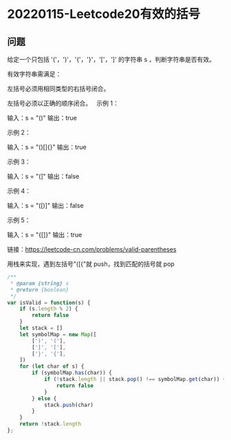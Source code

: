 # 20220115-Leetcode20有效的括号

## 问题

给定一个只包括 '('，')'，'{'，'}'，'['，']' 的字符串 s ，判断字符串是否有效。

有效字符串需满足：

左括号必须用相同类型的右括号闭合。

左括号必须以正确的顺序闭合。
 
示例 1：

输入：s = "()"
输出：true

示例 2：

输入：s = "()[]{}"
输出：true

示例 3：

输入：s = "(]"
输出：false

示例 4：

输入：s = "([)]"
输出：false

示例 5：

输入：s = "{[]}"
输出：true

链接：https://leetcode-cn.com/problems/valid-parentheses

用栈来实现，遇到左括号"([{"就 push，找到匹配的括号就 pop

```JavaScript
/**
 * @param {string} s
 * @return {boolean}
 */
var isValid = function(s) {
    if (s.length % 2) {
        return false
    }
    let stack = []
    let symbolMap = new Map([
        [')', '('],
        [']', '['],
        ['}', '{'],
    ])
    for (let char of s) {
        if (symbolMap.has(char)) {
            if (!stack.length || stack.pop() !== symbolMap.get(char)) {
                return false
            }
        } else {
            stack.push(char)
        }
    }
    return !stack.length
};
```

















